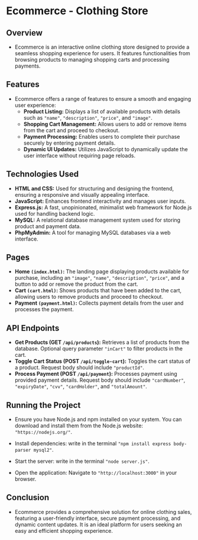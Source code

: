 # Ecommerce - Clothing Store

## Overview

- Ecommerce is an interactive online clothing store designed to provide a seamless shopping experience for users. It features functionalities from browsing products to managing shopping carts and processing payments.

## Features

- Ecommerce offers a range of features to ensure a smooth and engaging user experience:
  - **Product Listing:** Displays a list of available products with details such as `"name"`, `"description"`, `"price"`, and `"image"`.
  - **Shopping Cart Management:** Allows users to add or remove items from the cart and proceed to checkout.
  - **Payment Processing:** Enables users to complete their purchase securely by entering payment details.
  - **Dynamic UI Updates:** Utilizes JavaScript to dynamically update the user interface without requiring page reloads.

## Technologies Used

- **HTML and CSS:** Used for structuring and designing the frontend, ensuring a responsive and visually appealing interface.
- **JavaScript:** Enhances frontend interactivity and manages user inputs.
- **Express.js:** A fast, unopinionated, minimalist web framework for Node.js used for handling backend logic.
- **MySQL:** A relational database management system used for storing product and payment data.
- **PhpMyAdmin:** A tool for managing MySQL databases via a web interface.

## Pages

- **Home `(index.html)`:** The landing page displaying products available for purchase, including an `"image"`, `"name"`, `"description"`, `"price"`, and a button to add or remove the product from the cart.
- **Cart `(cart.html)`:** Shows products that have been added to the cart, allowing users to remove products and proceed to checkout.
- **Payment `(payment.html)`:** Collects payment details from the user and processes the payment.

## API Endpoints

- **Get Products (GET `/api/products`):** Retrieves a list of products from the database. Optional query parameter `"inCart"` to filter products in the cart.
- **Toggle Cart Status (POST `/api/toggle-cart`):** Toggles the cart status of a product. Request body should include `"productId"`.
- **Process Payment (POST `/api/payment`):** Processes payment using provided payment details. Request body should include `"cardNumber"`, `"expiryDate"`, `"cvv"`, `"cardHolder"`, and `"totalAmount"`.

## Running the Project

- Ensure you have Node.js and npm installed on your system. You can download and install them from the Node.js website: `"https://nodejs.org/"`.

- Install dependencies: write in the terminal `"npm install express body-parser mysql2"`.

- Start the server: write in the terminal `"node server.js"`.

- Open the application: Navigate to `"http://localhost:3000"` in your browser.

## Conclusion

- Ecommerce provides a comprehensive solution for online clothing sales, featuring a user-friendly interface, secure payment processing, and dynamic content updates. It is an ideal platform for users seeking an easy and efficient shopping experience.
